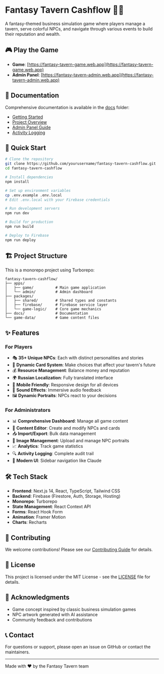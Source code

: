 # Fantasy Tavern Cashflow 🍺🏰

A fantasy-themed business simulation game where players manage a tavern, serve colorful NPCs, and navigate through various events to build their reputation and wealth.

## 🎮 Play the Game

- **Game**: [https://fantasy-tavern-game.web.app](https://fantasy-tavern-game.web.app)
- **Admin Panel**: [https://fantasy-tavern-admin.web.app](https://fantasy-tavern-admin.web.app)

## 📖 Documentation

Comprehensive documentation is available in the [docs](./docs) folder:

- [Getting Started](./docs/getting-started/QUICKSTART.md)
- [Project Overview](./docs/getting-started/PROJECT_OVERVIEW.md)
- [Admin Panel Guide](./docs/features/ADMIN_PANEL.md)
- [Activity Logging](./docs/features/ACTIVITY_LOGGING.md)

## 🚀 Quick Start

```bash
# Clone the repository
git clone https://github.com/yourusername/fantasy-tavern-cashflow.git
cd fantasy-tavern-cashflow

# Install dependencies
npm install

# Set up environment variables
cp .env.example .env.local
# Edit .env.local with your Firebase credentials

# Run development servers
npm run dev

# Build for production
npm run build

# Deploy to Firebase
npm run deploy
```

## 🏗️ Project Structure

This is a monorepo project using Turborepo:

```
fantasy-tavern-cashflow/
├── apps/
│   ├── game/          # Main game application
│   └── admin/         # Admin dashboard
├── packages/
│   ├── shared/        # Shared types and constants
│   ├── firebase/      # Firebase service layer
│   └── game-logic/    # Core game mechanics
├── docs/              # Documentation
└── game-data/         # Game content files
```

## ✨ Features

### For Players
- 🎭 **35+ Unique NPCs**: Each with distinct personalities and stories
- 🎴 **Dynamic Card System**: Make choices that affect your tavern's future
- 💰 **Resource Management**: Balance money and reputation
- 🌍 **Russian Localization**: Fully translated interface
- 📱 **Mobile Friendly**: Responsive design for all devices
- 🎵 **Sound Effects**: Immersive audio feedback
- 🖼️ **Dynamic Portraits**: NPCs react to your decisions

### For Administrators
- 📊 **Comprehensive Dashboard**: Manage all game content
- 📝 **Content Editor**: Create and modify NPCs and cards
- 📤 **Import/Export**: Bulk data management
- 📸 **Image Management**: Upload and manage NPC portraits
- 📈 **Analytics**: Track game statistics
- 🔍 **Activity Logging**: Complete audit trail
- 🎨 **Modern UI**: Sidebar navigation like Claude

## 🛠️ Tech Stack

- **Frontend**: Next.js 14, React, TypeScript, Tailwind CSS
- **Backend**: Firebase (Firestore, Auth, Storage, Hosting)
- **Monorepo**: Turborepo
- **State Management**: React Context API
- **Forms**: React Hook Form
- **Animation**: Framer Motion
- **Charts**: Recharts

## 🤝 Contributing

We welcome contributions! Please see our [Contributing Guide](./docs/development/CONTRIBUTING.md) for details.

## 📄 License

This project is licensed under the MIT License - see the [LICENSE](LICENSE) file for details.

## 🙏 Acknowledgments

- Game concept inspired by classic business simulation games
- NPC artwork generated with AI assistance
- Community feedback and contributions

## 📞 Contact

For questions or support, please open an issue on GitHub or contact the maintainers.

---

Made with ❤️ by the Fantasy Tavern team